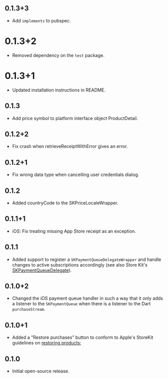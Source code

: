 ## 0.1.3+3

* Add `implements` to pubspec.

# 0.1.3+2

* Removed dependency on the `test` package.

# 0.1.3+1

- Updated installation instructions in README.

## 0.1.3

* Add price symbol to platform interface object ProductDetail.

## 0.1.2+2

* Fix crash when retrieveReceiptWithError gives an error.

## 0.1.2+1

* Fix wrong data type when cancelling user credentials dialog.

## 0.1.2

* Added countryCode to the SKPriceLocaleWrapper.

## 0.1.1+1

* iOS: Fix treating missing App Store receipt as an exception.

## 0.1.1

* Added support to register a `SKPaymentQueueDelegateWrapper` and handle changes to active subscriptions accordingly (see also Store Kit's [SKPaymentQueueDelegate](https://developer.apple.com/documentation/storekit/skpaymentqueuedelegate?language=objc)).

## 0.1.0+2

* Changed the iOS payment queue handler in such a way that it only adds a listener to the `SKPaymentQueue` when there
  is a listener to the Dart `purchaseStream`.

## 0.1.0+1

* Added a "Restore purchases" button to conform to Apple's StoreKit guidelines on [restoring products](https://developer.apple.com/documentation/storekit/in-app_purchase/restoring_purchased_products?language=objc);

## 0.1.0

* Initial open-source release.
